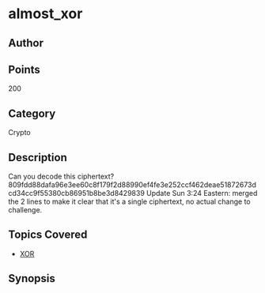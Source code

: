 # almost_xor
## Author

## Points
200
## Category
Crypto
## Description
Can you decode this ciphertext?
809fdd88dafa96e3ee60c8f179f2d88990ef4fe3e252ccf462deae51872673dcd34cc9f55380cb86951b8be3d8429839
Update Sun 3:24 Eastern: merged the 2 lines to make it clear that it's a single ciphertext, no actual change to challenge.
## Topics Covered

- [XOR](/cryptography/what-is-xor/)
## Synopsis

